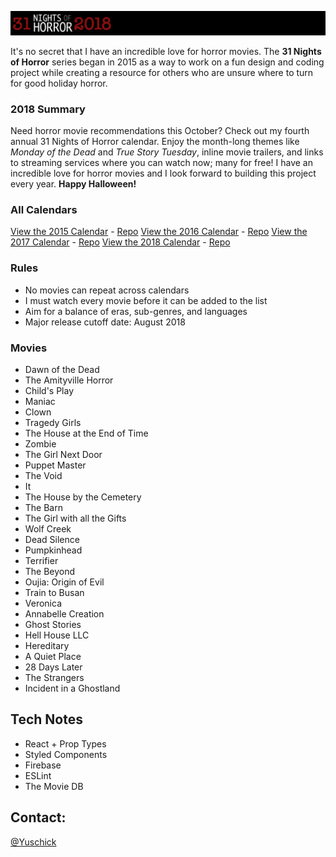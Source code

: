 [![31 Nights of Horror 2018](https://github.com/yuschick/31-Nights-of-Horror-2018/raw/master/materials/header.jpg)](http://yuschick.github.io/31-Nights-of-Horror-2018/)

It's no secret that I have an incredible love for horror movies. The **31 Nights of Horror** series began in 2015 as a way to work on a fun design and coding project while creating a resource for others who are unsure where to turn for good holiday horror.

### 2018 Summary
Need horror movie recommendations this October? Check out my fourth annual 31 Nights of Horror calendar. Enjoy the month-long themes like *Monday of the Dead* and *True Story Tuesday*, inline movie trailers, and links to streaming services where you can watch now; many for free! I have an incredible love for horror movies and I look forward to building this project every year. **Happy Halloween!**

### All Calendars
[View the 2015 Calendar](http://yuschick.github.io/31-Nights-of-Horror-2015/) - [Repo](https://github.com/yuschick/31-Nights-of-Horror-2015)
[View the 2016 Calendar](http://www.danyuschick.com/31-nights-of-horror/) - [Repo](https://github.com/yuschick/31-Nights-of-Horror-2016)
[View the 2017 Calendar](http://yuschick.github.io/31-Nights-of-Horror-2017) - [Repo](https://github.com/yuschick/31-Nights-of-Horror-2017)
[View the 2018 Calendar](http://yuschick.github.io/31-Nights-of-Horror-2018) - [Repo](https://github.com/yuschick/31-Nights-of-Horror-2018)

### Rules
- No movies can repeat across calendars
- I must watch every movie before it can be added to the list
- Aim for a balance of eras, sub-genres, and languages
- Major release cutoff date: August 2018

### Movies
- Dawn of the Dead
- The Amityville Horror
- Child's Play
- Maniac
- Clown
- Tragedy Girls
- The House at the End of Time
- Zombie
- The Girl Next Door
- Puppet Master
- The Void
- It
- The House by the Cemetery
- The Barn
- The Girl with all the Gifts
- Wolf Creek
- Dead Silence
- Pumpkinhead
- Terrifier
- The Beyond
- Oujia: Origin of Evil
- Train to Busan
- Veronica
- Annabelle Creation
- Ghost Stories
- Hell House LLC
- Hereditary
- A Quiet Place
- 28 Days Later
- The Strangers
- Incident in a Ghostland

## Tech Notes
- React + Prop Types
- Styled Components
- Firebase
- ESLint
- The Movie DB

## Contact:
[@Yuschick](http://www.twitter.com/yuschick)
